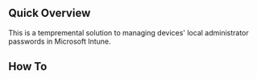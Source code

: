 ## Quick Overview

This is a tempremental solution to managing devices' local administrator passwords in Microsoft Intune. 

## How To
